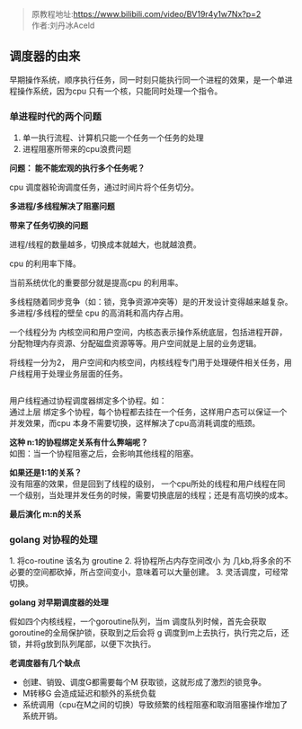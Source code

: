 > 原教程地址:https://www.bilibili.com/video/BV19r4y1w7Nx?p=2 \
> 作者:刘丹冰Aceld
## 调度器的由来

<img style="display: block; margin: 0 auto;" src="../img/process-early.png" alt="" />
早期操作系统，顺序执行任务，同一时刻只能执行同一个进程的效果，是一个单进程操作系统，因为cpu  只有一个核，只能同时处理一个指令。

### 单进程时代的两个问题
1. 单一执行流程、计算机只能一个任务一个任务的处理
2. 进程阻塞所带来的cpu浪费问题

**问题： 能不能宏观的执行多个任务呢？**

<img style="display: block; margin: 0 auto;" src="../img/multi-processing.png" alt="" />
cpu 调度器轮询调度任务，通过时间片将个任务切分。


**多进程/多线程解决了阻塞问题**

**带来了任务切换的问题**
<img style="display: block; margin: 0 auto;" src="../img/context-change.png" alt="" />

进程/线程的数量越多，切换成本就越大，也就越浪费。

cpu 的利用率下降。
<img style="display: block; margin: 0 auto;" src="../img/cpu-usage.png" alt="" />

当前系统优化的重要部分就是提高cpu 的利用率。

多线程随着同步竞争（如：锁，竞争资源冲突等）是的开发设计变得越来越复杂。
<img style="display: block; margin: 0 auto;" src="../img/process-thread.png" alt="" />
多进程/多线程的壁垒 cpu 的高消耗和高内存占用。


<img style="display: block; margin: 0 auto;" src="../img/thread.png" alt="" />
一个线程分为 内核空间和用户空间，内核态表示操作系统底层，包括进程开辟，分配物理内存资源、分配磁盘资源等等。用户空间就是上层的业务逻辑。 

将线程一分为2， 用户空间和内核空间，内核线程专门用于处理硬件相关任务，用户线程用于处理业务层面的任务。

<img style="display: block; margin: 0 auto;" src="../img/thread-kernal.png" alt="" />
<img style="display: block; margin: 0 auto;" src="../img/thread-co-routine.png" alt="" />

用户线程通过协程调度器绑定多个协程。如：
<img style="display: block; margin: 0 auto;" src="../img/co-routines.png" alt="" />
通过上层 绑定多个协程，每个协程都去挂在一个任务，这样用户态可以保证一个并发效果，而cpu 本身不需要切换，这样解决了cpu高消耗调度的瓶颈。

**这种 n:1的协程绑定关系有什么弊端呢？**
<img style="display: block; margin: 0 auto;" src="../img/routine-block.png" alt="" />
如图：当一个协程阻塞之后，会影响其他线程的阻塞。

**如果还是1:1的关系？**
<img style="display: block; margin: 0 auto;" src="../img/1-1thread.png" alt="" />
没有阻塞的效果，但是回到了线程的级别， 一个cpu所处的线程和用户线程在同一个级别，当处理并发任务的时候，需要切换底层的线程；还是有高切换的成本。

**最后演化 m:n的关系**
<img style="display: block; margin: 0 auto;" src="../img/m-nroutine.png" alt="" />

### golang 对协程的处理

<img style="display: block; margin: 0 auto;" src="../img/golang-goroutine.png" alt="" />
1. 将co-routine 该名为 groutine
2. 将协程所占内存空间改小 为 几kb,将多余的不必要的空间都砍掉，所占空间变小，意味着可以大量创建。
3. 灵活调度，可经常切换。

**golang 对早期调度器的处理**

<img style="display: block; margin: 0 auto;" src="../img/early-goroutine.png" alt="" />
<img style="display: block; margin: 0 auto;" src="../img/early-goroutine-schedule.png" alt="" />
假如四个内核线程，一个goroutine队列，当m 调度队列时候，首先会获取goroutine的全局保护锁，获取到之后会将 g 调度到m上去执行，执行完之后，还锁，并将g放到队列尾部，以便下次执行。

**老调度器有几个缺点**
* 创建、销毁、调度G都需要每个M 获取锁，这就形成了激烈的锁竞争。
* M转移G 会造成延迟和额外的系统负载
* 系统调用（cpu在M之间的切换）导致频繁的线程阻塞和取消阻塞操作增加了系统开销。